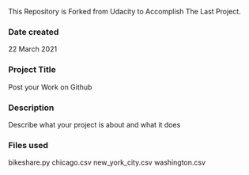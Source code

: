 
This Repository is Forked from Udacity to Accomplish The Last Project.


### Date created

22 March 2021

### Project Title

Post your Work on Github

### Description

Describe what your project is about and what it does

### Files used

bikeshare.py
chicago.csv
new_york_city.csv
washington.csv



